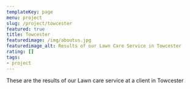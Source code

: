 ```yaml
---
templateKey: page
menu: project
slug: /project/towcester
featured: true
title: Towcester
featuredimage: /img/aboutus.jpg
featuredimage_alt: Results of our Lawn Care Service in Towcester
rating: []
tags:
- project
---
```

These are the results of our Lawn care service at a client in Towcester


